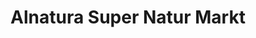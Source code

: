 ---
title: "Alnatura Super Natur Markt"
url: /frankfurt-am-main/alnatura-super-natur-markt/
shop: Supermarkt
---